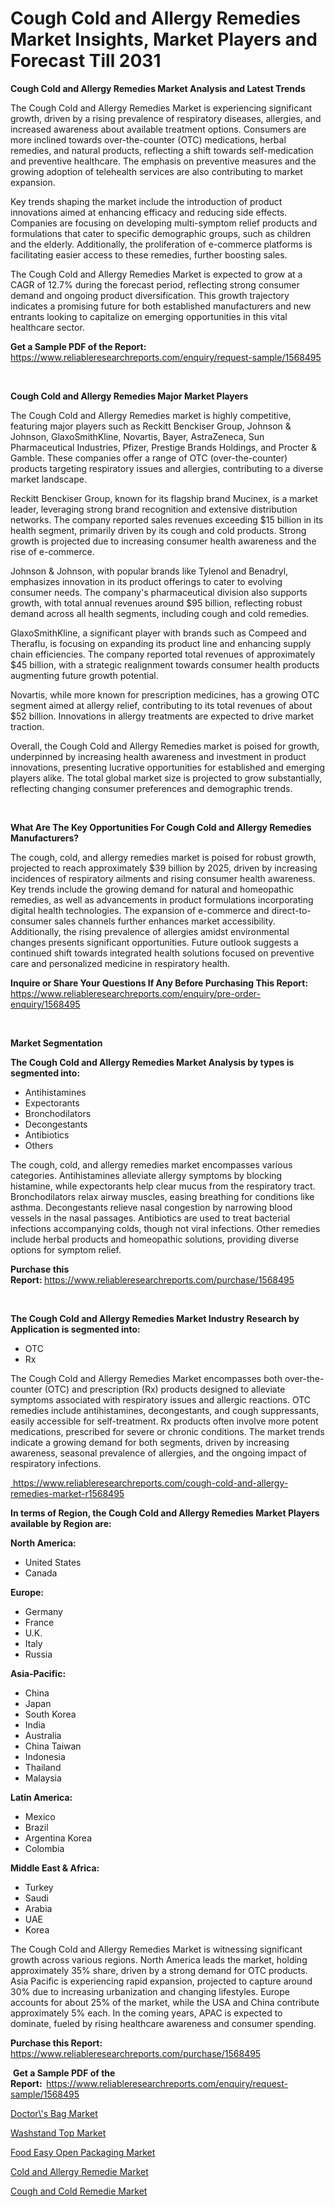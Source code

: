 <p><h1>Cough Cold and Allergy Remedies Market Insights, Market Players and Forecast Till 2031</h1></p><p><strong>Cough Cold and Allergy Remedies Market Analysis and Latest Trends</strong></p>
<p><p>The Cough Cold and Allergy Remedies Market is experiencing significant growth, driven by a rising prevalence of respiratory diseases, allergies, and increased awareness about available treatment options. Consumers are more inclined towards over-the-counter (OTC) medications, herbal remedies, and natural products, reflecting a shift towards self-medication and preventive healthcare. The emphasis on preventive measures and the growing adoption of telehealth services are also contributing to market expansion.</p><p>Key trends shaping the market include the introduction of product innovations aimed at enhancing efficacy and reducing side effects. Companies are focusing on developing multi-symptom relief products and formulations that cater to specific demographic groups, such as children and the elderly. Additionally, the proliferation of e-commerce platforms is facilitating easier access to these remedies, further boosting sales.</p><p>The Cough Cold and Allergy Remedies Market is expected to grow at a CAGR of 12.7% during the forecast period, reflecting strong consumer demand and ongoing product diversification. This growth trajectory indicates a promising future for both established manufacturers and new entrants looking to capitalize on emerging opportunities in this vital healthcare sector.</p></p>
<p><strong>Get a Sample PDF of the Report:&nbsp;</strong> <a href="https://www.reliableresearchreports.com/enquiry/request-sample/1568495?utm_campaign=117&utm_medium=2&utm_source=Github&utm_content=ia&utm_term=28122024&utm_id=cough-cold-and-allergy-remedies">https://www.reliableresearchreports.com/enquiry/request-sample/1568495</a></p>
<p>&nbsp;</p>
<p><strong>Cough Cold and Allergy Remedies Major Market Players</strong></p>
<p><p>The Cough Cold and Allergy Remedies market is highly competitive, featuring major players such as Reckitt Benckiser Group, Johnson & Johnson, GlaxoSmithKline, Novartis, Bayer, AstraZeneca, Sun Pharmaceutical Industries, Pfizer, Prestige Brands Holdings, and Procter & Gamble. These companies offer a range of OTC (over-the-counter) products targeting respiratory issues and allergies, contributing to a diverse market landscape.</p><p>Reckitt Benckiser Group, known for its flagship brand Mucinex, is a market leader, leveraging strong brand recognition and extensive distribution networks. The company reported sales revenues exceeding $15 billion in its health segment, primarily driven by its cough and cold products. Strong growth is projected due to increasing consumer health awareness and the rise of e-commerce.</p><p>Johnson & Johnson, with popular brands like Tylenol and Benadryl, emphasizes innovation in its product offerings to cater to evolving consumer needs. The company's pharmaceutical division also supports growth, with total annual revenues around $95 billion, reflecting robust demand across all health segments, including cough and cold remedies.</p><p>GlaxoSmithKline, a significant player with brands such as Compeed and Theraflu, is focusing on expanding its product line and enhancing supply chain efficiencies. The company reported total revenues of approximately $45 billion, with a strategic realignment towards consumer health products augmenting future growth potential.</p><p>Novartis, while more known for prescription medicines, has a growing OTC segment aimed at allergy relief, contributing to its total revenues of about $52 billion. Innovations in allergy treatments are expected to drive market traction.</p><p>Overall, the Cough Cold and Allergy Remedies market is poised for growth, underpinned by increasing health awareness and investment in product innovations, presenting lucrative opportunities for established and emerging players alike. The total global market size is projected to grow substantially, reflecting changing consumer preferences and demographic trends.</p></p>
<p>&nbsp;</p>
<p><strong>What Are The Key Opportunities For Cough Cold and Allergy Remedies Manufacturers?</strong></p>
<p><p>The cough, cold, and allergy remedies market is poised for robust growth, projected to reach approximately $39 billion by 2025, driven by increasing incidences of respiratory ailments and rising consumer health awareness. Key trends include the growing demand for natural and homeopathic remedies, as well as advancements in product formulations incorporating digital health technologies. The expansion of e-commerce and direct-to-consumer sales channels further enhances market accessibility. Additionally, the rising prevalence of allergies amidst environmental changes presents significant opportunities. Future outlook suggests a continued shift towards integrated health solutions focused on preventive care and personalized medicine in respiratory health.</p></p>
<p><strong>Inquire or Share Your Questions If Any Before Purchasing This Report:</strong> <a href="https://www.reliableresearchreports.com/enquiry/pre-order-enquiry/1568495?utm_campaign=117&utm_medium=2&utm_source=Github&utm_content=ia&utm_term=28122024&utm_id=cough-cold-and-allergy-remedies">https://www.reliableresearchreports.com/enquiry/pre-order-enquiry/1568495</a></p>
<p>&nbsp;</p>
<p><strong>Market Segmentation</strong></p>
<p><strong>The Cough Cold and Allergy Remedies Market Analysis by types is segmented into:</strong></p>
<p><ul><li>Antihistamines</li><li>Expectorants</li><li>Bronchodilators</li><li>Decongestants</li><li>Antibiotics</li><li>Others</li></ul></p>
<p><p>The cough, cold, and allergy remedies market encompasses various categories. Antihistamines alleviate allergy symptoms by blocking histamine, while expectorants help clear mucus from the respiratory tract. Bronchodilators relax airway muscles, easing breathing for conditions like asthma. Decongestants relieve nasal congestion by narrowing blood vessels in the nasal passages. Antibiotics are used to treat bacterial infections accompanying colds, though not viral infections. Other remedies include herbal products and homeopathic solutions, providing diverse options for symptom relief.</p></p>
<p><strong>Purchase this Report:&nbsp;</strong><a href="https://www.reliableresearchreports.com/purchase/1568495?utm_campaign=117&utm_medium=2&utm_source=Github&utm_content=ia&utm_term=28122024&utm_id=cough-cold-and-allergy-remedies">https://www.reliableresearchreports.com/purchase/1568495</a></p>
<p>&nbsp;</p>
<p><strong>The Cough Cold and Allergy Remedies Market Industry Research by Application is segmented into:</strong></p>
<p><ul><li>OTC</li><li>Rx</li></ul></p>
<p><p>The Cough Cold and Allergy Remedies Market encompasses both over-the-counter (OTC) and prescription (Rx) products designed to alleviate symptoms associated with respiratory issues and allergic reactions. OTC remedies include antihistamines, decongestants, and cough suppressants, easily accessible for self-treatment. Rx products often involve more potent medications, prescribed for severe or chronic conditions. The market trends indicate a growing demand for both segments, driven by increasing awareness, seasonal prevalence of allergies, and the ongoing impact of respiratory infections.</p></p>
<p><a href="https://www.reliableresearchreports.com/cough-cold-and-allergy-remedies-market-r1568495?utm_campaign=117&utm_medium=2&utm_source=Github&utm_content=ia&utm_term=28122024&utm_id=cough-cold-and-allergy-remedies">&nbsp;https://www.reliableresearchreports.com/cough-cold-and-allergy-remedies-market-r1568495</a></p>
<p><strong>In terms of Region, the Cough Cold and Allergy Remedies Market Players available by Region are:</strong></p>
<p>
    <p> <strong> North America: </strong>
        <ul>
            <li>United States</li>
            <li>Canada</li>
        </ul>
        </p> 
    <p> <strong> Europe: </strong>
        <ul>
            <li>Germany</li>
            <li>France</li>
            <li>U.K.</li>
            <li>Italy</li>
            <li>Russia</li>
        </ul>
        </p> 
    <p> <strong> Asia-Pacific: </strong>
        <ul>
            <li>China</li>
            <li>Japan</li>
            <li>South Korea</li>
            <li>India</li>
            <li>Australia</li>
            <li>China Taiwan</li>
            <li>Indonesia</li>
            <li>Thailand</li>
            <li>Malaysia</li>
        </ul>
        </p> 
    <p> <strong> Latin America: </strong>
        <ul>
            <li>Mexico</li>
            <li>Brazil</li>
            <li>Argentina Korea</li>
            <li>Colombia</li>
        </ul>
        </p> 
    <p> <strong> Middle East & Africa: </strong>
        <ul>
            <li>Turkey</li>
            <li>Saudi</li>
            <li>Arabia</li>
            <li>UAE</li>
            <li>Korea</li>
        </ul>
    </p>
    </p>
<p><p>The Cough Cold and Allergy Remedies Market is witnessing significant growth across various regions. North America leads the market, holding approximately 35% share, driven by a strong demand for OTC products. Asia Pacific is experiencing rapid expansion, projected to capture around 30% due to increasing urbanization and changing lifestyles. Europe accounts for about 25% of the market, while the USA and China contribute approximately 5% each. In the coming years, APAC is expected to dominate, fueled by rising healthcare awareness and consumer spending.</p></p>
<p><strong>Purchase this Report: </strong><a href="https://www.reliableresearchreports.com/purchase/1568495?utm_campaign=117&utm_medium=2&utm_source=Github&utm_content=ia&utm_term=28122024&utm_id=cough-cold-and-allergy-remedies">https://www.reliableresearchreports.com/purchase/1568495</a></p>
<p>&nbsp;<strong>Get a Sample PDF of the Report:&nbsp;&nbsp;</strong><a href="https://www.reliableresearchreports.com/enquiry/request-sample/1568495?utm_campaign=117&utm_medium=2&utm_source=Github&utm_content=ia&utm_term=28122024&utm_id=cough-cold-and-allergy-remedies">https://www.reliableresearchreports.com/enquiry/request-sample/1568495</a></p>
<p><strong></strong></p>
<p><p><a href="https://github.com/arvelm4nthig/Market-Research-Report-List-1/blob/main/doctors-bag-market.md?utm_campaign=117&utm_medium=2&utm_source=Github&utm_content=ia&utm_term=28122024&utm_id=cough-cold-and-allergy-remedies">Doctor\'s Bag Market</a></p><p><a href="https://github.com/AlisaRowe24/Market-Research-Report-List-1/blob/main/washstand-top-market.md?utm_campaign=117&utm_medium=2&utm_source=Github&utm_content=ia&utm_term=28122024&utm_id=cough-cold-and-allergy-remedies">Washstand Top Market</a></p><p><a href="https://github.com/HobertDavis43/Market-Research-Report-List-1/blob/main/food-easy-open-packaging-market.md?utm_campaign=117&utm_medium=2&utm_source=Github&utm_content=ia&utm_term=28122024&utm_id=cough-cold-and-allergy-remedies">Food Easy Open Packaging Market</a></p><p><a href="https://github.com/zuccoshenna242/Market-Research-Report-List-1/blob/main/cold-and-allergy-remedie-market.md?utm_campaign=117&utm_medium=2&utm_source=Github&utm_content=ia&utm_term=28122024&utm_id=cough-cold-and-allergy-remedies">Cold and Allergy Remedie Market</a></p><p><a href="https://github.com/jaquelynhasenaue8/Market-Research-Report-List-1/blob/main/cough-and-cold-remedie-market.md?utm_campaign=117&utm_medium=2&utm_source=Github&utm_content=ia&utm_term=28122024&utm_id=cough-cold-and-allergy-remedies">Cough and Cold Remedie Market</a></p></p>